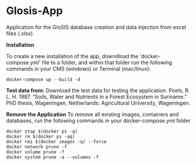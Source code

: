 # Glosis-App
Application for the GloSIS database creation and data injection from excel files (.xlsx).

**Installation**

To create a new installation of the app, downdload the 'docker-compose.yml' file to a folder, and within that folder run the following commands in your CMS (windows) or Terminal (mac/linux):

	docker-compose up --build -d


**Test data from:**
Download the test data for testing the application.
Poels, R. L. H. 1987. “Soils, Water and Nutrients in a Forest Ecosystem in Suriname.” PhD thesis, Wageningen, Netherlands: Agricultural University, Wageningen.

**Remove the Application**
To remove all existing images, containers and databases, run the following commands in your docker-compose.yml folder

	docker stop $(docker ps -q)
	docker rm $(docker ps -aq)
	docker rmi $(docker images -q) --force
	docker network prune -f
	docker volume prune -f
	docker system prune -a --volumes -f
